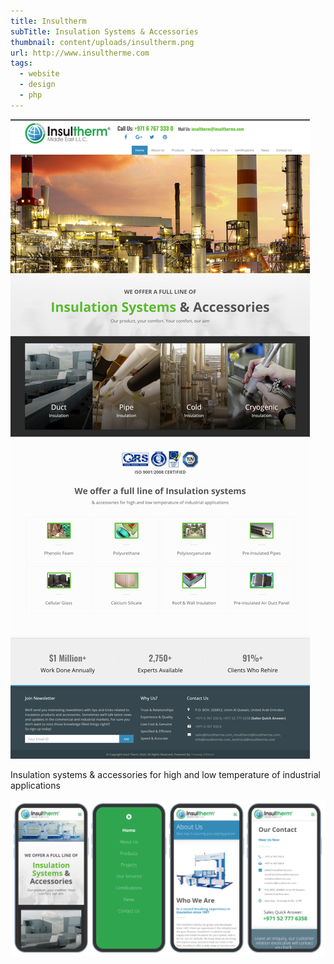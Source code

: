 ```yaml
---
title: Insultherm
subTitle: Insulation Systems & Accessories
thumbnail: content/uploads/insultherm.png
url: http://www.insultherme.com
tags:
  - website
  - design
  - php
---
```


![Insultherm](content/uploads/insultherm-home.png)

Insulation systems & accessories for high and low temperature of industrial applications

![Insultherm](content/uploads/insultherm-responsive.png)
